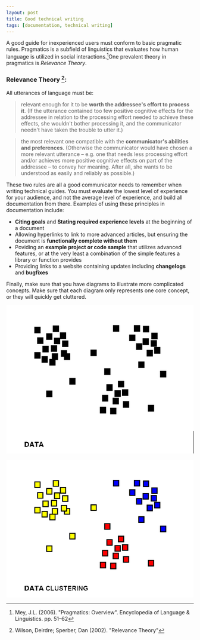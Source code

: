 ```yaml
---
layout: post
title: Good technical writing
tags: [documentation, technical writing]
---
```


A good guide for inexperienced users must conform to basic pragmatic rules. Pragmatics is a subfield of linguistics that evaluates how human language is utilized in social interactions.[^1]One prevalent theory in pragmatics is _Relevance Theory_. 


### Relevance Theory [^2]:
All utterances of language must be:


 > relevant enough for it to be **worth the addressee's effort to process it**. (If the utterance contained too
 few positive cognitive effects for the addressee in relation to the processing effort needed to achieve
 these effects, she wouldn't bother processing it, and the communicator needn't have taken the trouble to
 utter it.)
 
 
 > the most relevant one compatible with the **communicator's abilities and preferences**. (Otherwise the
 communicator would have chosen a more relevant utterance – e.g. one that needs less processing effort
 and/or achieves more positive cognitive effects on part of the addressee – to convey her meaning. After
 all, she wants to be understood as easily and reliably as possible.)
 
 
These two rules are all a good communicator needs to remember when writing technical guides. You must
evaluate the lowest level of experience for your audience, and not the average level of experience, and
build all documentation from there. Examples of using these principles in documentation include:
- **Citing goals** and **Stating required experience levels** at the beginning of a document
- Allowing hyperlinks to link to more advanced articles, but ensuring the document is **functionally complete without them**
- Poviding an **example project or code sample** that utilizes advanced features, or at the very least a combination of the simple features a library or function provides
- Providing links to a website containing updates including **changelogs** and **bugfixes**

Finally, make sure that you have diagrams to illustrate more complicated concepts. Make sure that each diagram only represents one core concept, or they will quickly get cluttered.



![image info](../assets/post_assets/cluster-before.png)



![image info](../assets/post_assets/cluster.png)


[^1]: Mey, J.L. (2006). "Pragmatics: Overview". Encyclopedia of Language & Linguistics. pp. 51–62
[^2]:Wilson, Deirdre; Sperber, Dan (2002). "Relevance Theory"
